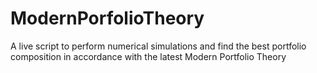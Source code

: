 # ModernPorfolioTheory
A live script to perform numerical simulations and find the best portfolio composition in accordance with the latest Modern Portfolio Theory
